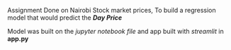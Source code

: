 Assignment Done on Nairobi Stock market prices, To build a regression model that would predict the _**Day Price**_

Model was built on the _jupyter notebook file_ and app built with _streamlit_ in **app.py**
